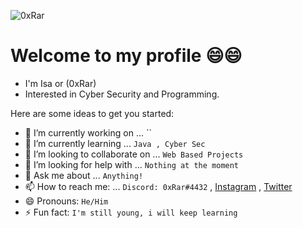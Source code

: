 ![0xRar](https://user-images.githubusercontent.com/33517160/112985706-32836e80-9169-11eb-9abd-6e5d6b0388e7.png)



# Welcome to my profile 😄😄
* I'm Isa or (0xRar)
* Interested in Cyber Security and Programming.

Here are some ideas to get you started:

- 🔭 I’m currently working on ... ``
- 🌱 I’m currently learning ... `Java , Cyber Sec`
- 👯 I’m looking to collaborate on ... `Web Based Projects`
- 🤔 I’m looking for help with ... `Nothing at the moment`
- 💬 Ask me about ... `Anything!`
- 📫 How to reach me: ... `Discord: 0xRar#4432` , [Instagram](https://www.instagram.com/fcv9/) , [Twitter](https://twitter.com/fcv9_q)
- 😄 Pronouns: `He/Him`
- ⚡ Fun fact: `I'm still young, i will keep learning`
